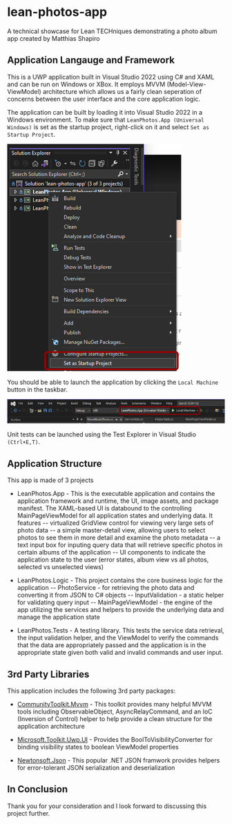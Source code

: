 # lean-photos-app
A technical showcase for Lean TECHniques demonstrating a photo album app created by Matthias Shapiro

## Application Langauge and Framework
This is a UWP application built in Visual Studio 2022 using C# and XAML and can be run on Windows or XBox. It employs MVVM (Model-View-ViewModel) architecture which allows us a fairly clean seperation of concerns between the user interface and the core application logic.

The application can be built by loading it into Visual Studio 2022 in a Windows environment. To make sure that `LeanPhotos.App (Universal Windows)` is set as the startup project, right-click on it and select `Set as Startup Project`.

![Set Startup Project menu option](/assets/set-as-startup-project.png)

You should be able to launch the application by clicking the `Local Machine` button in the taskbar.

![Launch application on Local Machine Task Bar](/assets/launch-application.png)

Unit tests can be launched using the Test Explorer in Visual Studio `(Ctrl+E,T)`.

## Application Structure
This app is made of 3 projects

- LeanPhotos.App - This is the executable application and contains the application framework and runtime, the UI, image assets, and package manifest. The XAML-based UI is databound to the controlling MainPageViewModel for all application states and underlying data. It features
-- virtualized GridView control for viewing very large sets of photo data
-- a simple master-detail view, allowing users to select photos to see them in more detail and examine the photo metadata
-- a text input box for inputing query data that will retrieve specific photos in certain albums of the application
-- UI components to indicate the application state to the user (error states, album view vs all photos, selected vs unselected views) 

- LeanPhotos.Logic - This project contains the core business logic for the application
-- PhotoService - for retrieving the photo data and converting it from JSON to C# objects
-- InputValidation - a static helper for validating query input
-- MainPageViewModel - the engine of the app  utilizing the services and helpers to provide the underlying data and manage the application state

- LeanPhotos.Tests - A testing library. This tests the service data retrieval, the input validation helper, and the ViewModel to verify the commands that the data are appropriately passed and the application is in the appropriate state given both valid and invalid commands and user input.

## 3rd Party Libraries

This application includes the following 3rd party packages:

- [CommunityToolkit.Mvvm](https://github.com/CommunityToolkit/dotnet) - This toolkit provides many helpful MVVM tools including ObservableObject, AsyncRelayCommand, and an IoC (Inversion of Control) helper to help provide a clean structure for the application architecture

- [Microsoft.Toolkit.Uwp.UI](https://github.com/CommunityToolkit/WindowsCommunityToolkit) - Provides the BoolToVisibilityConverter for binding visibility states to boolean ViewModel properties

- [Newtonsoft.Json](https://www.newtonsoft.com/json) - This popular .NET JSON framwork provides helpers for error-tolerant JSON serialization and deserialization

## In Conclusion

Thank you for your consideration and I look forward to discussing this project further.

